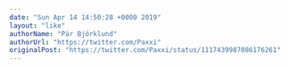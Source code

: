 ```yaml
---
date: "Sun Apr 14 14:50:28 +0000 2019"
layout: "like"
authorName: "Pär Björklund"
authorUrl: "https://twitter.com/Paxxi"
originalPost: "https://twitter.com/Paxxi/status/1117439987086176261"
---
```

